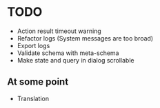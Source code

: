 # TODO

- Action result timeout warning
- Refactor logs (System messages are too broad)
- Export logs
- Validate schema with meta-schema
- Make state and query in dialog scrollable

## At some point

- Translation
